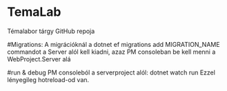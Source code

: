 # TemaLab
Témalabor tárgy GitHub repoja

#Migrations:
A migrációknál a dotnet ef migrations add MIGRATION_NAME commandot a Server alól kell kiadni, azaz PM consoleban be kell menni a WebProject.Server alá

#run & debug
PM consoleból a serverproject alól:
dotnet watch run
Ezzel lényegileg hotreload-od van.
